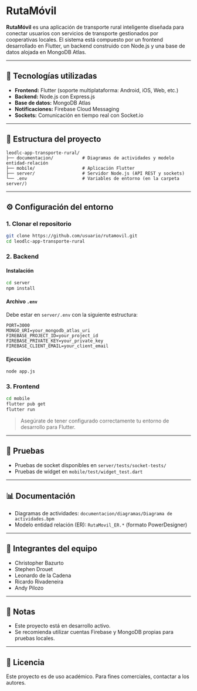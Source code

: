 # RutaMóvil

**RutaMóvil** es una aplicación de transporte rural inteligente diseñada para conectar usuarios con servicios de transporte gestionados por cooperativas locales. El sistema está compuesto por un frontend desarrollado en Flutter, un backend construido con Node.js y una base de datos alojada en MongoDB Atlas.

---

## 🚀 Tecnologías utilizadas

- **Frontend:** Flutter (soporte multiplataforma: Android, iOS, Web, etc.)
- **Backend:** Node.js con Express.js
- **Base de datos:** MongoDB Atlas
- **Notificaciones:** Firebase Cloud Messaging
- **Sockets:** Comunicación en tiempo real con Socket.io

---

## 📁 Estructura del proyecto

```
leodlc-app-transporte-rural/
├── documentacion/           # Diagramas de actividades y modelo entidad-relación
├── mobile/                  # Aplicación Flutter
├── server/                  # Servidor Node.js (API REST y sockets)
└── .env                     # Variables de entorno (en la carpeta server/)
```

---

## ⚙️ Configuración del entorno

### 1. Clonar el repositorio

```bash
git clone https://github.com/usuario/rutamovil.git
cd leodlc-app-transporte-rural
```

### 2. Backend

#### Instalación

```bash
cd server
npm install
```

#### Archivo `.env`

Debe estar en `server/.env` con la siguiente estructura:

```
PORT=3000
MONGO_URI=your_mongodb_atlas_uri
FIREBASE_PROJECT_ID=your_project_id
FIREBASE_PRIVATE_KEY=your_private_key
FIREBASE_CLIENT_EMAIL=your_client_email
```

#### Ejecución

```bash
node app.js
```

### 3. Frontend

```bash
cd mobile
flutter pub get
flutter run
```

> Asegúrate de tener configurado correctamente tu entorno de desarrollo para Flutter.

---

## 🧪 Pruebas

- Pruebas de socket disponibles en `server/tests/socket-tests/`
- Pruebas de widget en `mobile/test/widget_test.dart`

---

## 📊 Documentación

- Diagramas de actividades: `documentacion/diagramas/Diagrama de actividades.bpm`
- Modelo entidad relación (ER): `RutaMovil_ER.*` (formato PowerDesigner)

---

## 👥 Integrantes del equipo

- Christopher Bazurto
- Stephen Drouet
- Leonardo de la Cadena
- Ricardo Rivadeneira
- Andy Pilozo

---

## 📌 Notas

- Este proyecto está en desarrollo activo.
- Se recomienda utilizar cuentas Firebase y MongoDB propias para pruebas locales.

---

## 📄 Licencia

Este proyecto es de uso académico. Para fines comerciales, contactar a los autores.
